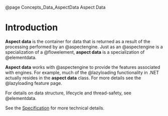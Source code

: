 @page Concepts_Data_AspectData Aspect Data

# Introduction

**Aspect data** is the container for data that is returned as a result of the processing 
performed by an @aspectengine.
Just as an @aspectengine is a specialization of a @flowelement, **aspect data** is a 
specialization of @elementdata. 

**Aspect data** works with @aspectengine to provide the features associated with engines.
For example, much of the @lazyloading functionality in .NET actually resides in the 
**aspect data** class. For more details see the @lazyloading feature page.

For details on data structure, lifecycle and thread-safety, see @elementdata.

See the
[Specification](https://github.com/51Degrees/specifications/blob/main/pipeline-specification/conceptual-overview.md#aspect-data)
for more technical details.
